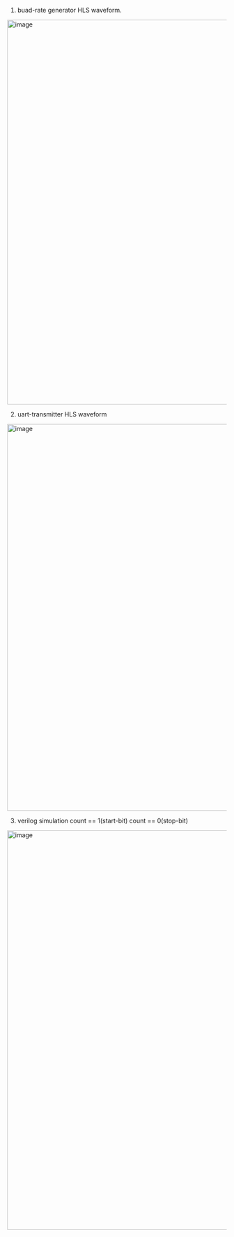 1. buad-rate generator HLS waveform.
<img width="882" alt="image" src="https://github.com/user-attachments/assets/f2fed964-5aff-46f9-b126-fb2a88cf65da" />

2. uart-transmitter HLS waveform
<img width="887" alt="image" src="https://github.com/user-attachments/assets/c13cf273-ce35-4d46-a81e-5499bf699a45" />

3. verilog simulation
count == 1(start-bit)
count == 0(stop-bit)
<img width="916" alt="image" src="https://github.com/user-attachments/assets/8d3eeb19-7469-4526-81ee-43da64904cb0" />
